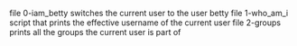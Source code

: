 file 0-iam_betty switches the current user to the user betty
file 1-who_am_i script that prints the effective username of the current user
file 2-groups prints all the groups the current user is part of
